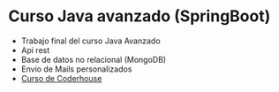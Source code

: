 # Curso Java avanzado (SpringBoot)
- Trabajo final del curso Java Avanzado
- Api rest
- Base de datos no relacional (MongoDB)
- Envio de Mails personalizados
- [Curso de Coderhouse](https://www.coderhouse.com/)
